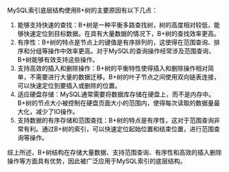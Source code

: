 <font style="color:rgb(0, 0, 0);background-color:rgb(248, 248, 248);">MySQL索引底层结构使用B+树的主要原因有以下几点：</font>

1. <font style="color:rgb(0, 0, 0);background-color:rgb(248, 248, 248);">能够支持快速的查找：B+树是一种平衡多路查找树，树的高度相对较低，能够快速定位到目标数据。在具有大量数据的情况下，B+树的查找效率更高。</font>
2. <font style="color:rgb(0, 0, 0);background-color:rgb(248, 248, 248);">有序性：B+树的特点是节点上的键值是有序排列的，这使得在范围查询、排序和分组等操作中效率更高。对于MySQL的查询操作经常涉及范围查询，B+树能够有效支持这些操作。</font>
3. <font style="color:rgb(0, 0, 0);background-color:rgb(248, 248, 248);">支持高效的插入和删除操作：B+树的平衡特性使得插入和删除操作相对简单，不需要进行大量的数据迁移。B+树的叶子节点之间使用双向链表连接，可以快速定位到要插入或删除的位置。</font>
4. <font style="color:rgb(0, 0, 0);background-color:rgb(248, 248, 248);">适应硬盘存储：MySQL通常需要将数据库存储在硬盘上，而不是内存中。B+树的节点大小被控制在硬盘页面大小的范围内，使得每次读取的数据量最大化，减少了IO操作。</font>
5. <font style="color:rgb(0, 0, 0);background-color:rgb(248, 248, 248);">支持数据的有序存储和范围查找：B+树的特点是有序性，这对于范围查询非常有利。通过B+树的索引，可以快速定位起始位置和结束位置，进行范围查询等操作。</font>

<font style="color:rgb(0, 0, 0);background-color:rgb(248, 248, 248);">综上所述，B+树结构在存储大量数据、支持范围查询、有序性和高效的插入删除操作等方面具有优势，因此被广泛应用于MySQL索引的底层结构。</font>

